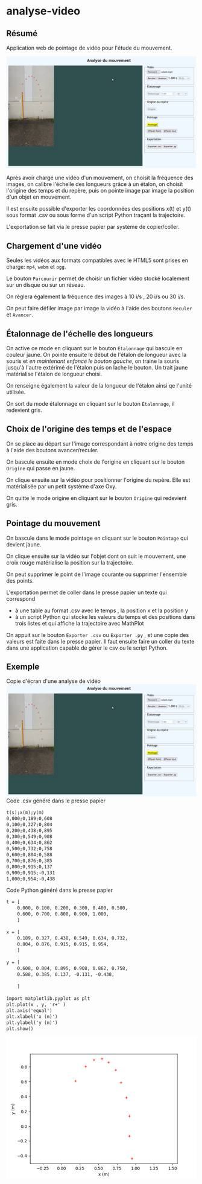 # analyse-video
## Résumé
Application web de pointage de vidéo pour l'étude du mouvement. 

![This is an image](capture-video-ecran.png)

Après avoir chargé une vidéo d'un mouvement, on choisit la fréquence des images, on calibre l'échelle des longueurs grâce à un étalon, on choisit l'origine des temps et du repère, puis on pointe image par image la position d'un objet en mouvement. 

Il est ensuite possible d'exporter les coordonnées des positions x(t) et y(t) sous format .csv ou sous forme d'un script Python traçant la trajectoire.

L'exportation se fait via le presse papier par système de copier/coller.

## Chargement d'une vidéo
Seules les vidéos aux formats compatibles avec le HTML5 sont prises en charge: `mp4`, `webm` et `ogg`.

Le bouton `Parcourir` permet de choisir un fichier vidéo stocké localement sur un disque ou sur un réseau.

On règlera également la fréquence des images à 10 i/s , 20 i/s ou 30 i/s.

On peut faire défiler image par image la vidéo à l'aide des boutons `Reculer` et `Avancer`.

## Étalonnage de l'échelle des longueurs
On active ce mode en cliquant sur le bouton `Étalonnage` qui bascule en couleur jaune.
On pointe ensuite le début de l'étalon de longueur avec la souris et *en maintenant enfoncé le bouton gauche*, on traine la souris jusqu'à l'autre extérimé de l'étalon puis on lache le bouton. Un trait jaune matérialise l'étalon de longueur choisi. 

On renseigne également la valeur de la longueur de l'étalon ainsi qe l'unité utilisée.

On sort du mode étalonnage en cliquant sur le bouton `Étalonnage`, il redevient gris.

## Choix de l'origine des temps et de l'espace
On se place au départ sur l'image correspondant à notre origine des temps à l'aide des boutons avancer/reculer.

On bascule ensuite  en mode choix de l'origine en cliquant sur le bouton `Origine` qui passe en jaune.

On clique ensuite sur la vidéo pour positionner l'origine du repère. Elle est matérialisée par un petit système d'axe Oxy.

On quitte le mode origine en cliquant sur le bouton `Origine` qui redevient gris.

## Pointage du mouvement
On bascule dans le mode pointage en cliquant sur le bouton `Pointage` qui devient jaune.

On clique ensuite sur la vidéo sur l'objet dont on suit le mouvement, une croix rouge matérialise la position sur la trajectoire.

On peut supprimer le point de l'image courante ou supprimer l'ensemble des points.

L'exportation permet de coller dans le presse papier un texte qui correspond
  - à une table au format .csv avec le temps , la position x et la position y
  - à un script Python qui stocke les valeurs du temps et des positions dans trois listes et qui affiche la trajectoire avec MathPlot

On appuit sur le bouton `Exporter .csv` ou `Exporter .py` , et une copie des valeurs est faite dans le presse papier. Il faut ensuite faire un coller du texte dans une application capable de gérer le csv ou le script Python.

## Exemple
Copie d'écran d'une analyse de vidéo
![This is an image](capture-video-ecran.png)
Code .csv généré dans le presse papier
```
t(s);x(m);y(m)
0,000;0,189;0,608
0,100;0,327;0,804
0,200;0,438;0,895
0,300;0,549;0,908
0,400;0,634;0,862
0,500;0,732;0,758
0,600;0,804;0,588
0,700;0,876;0,385
0,800;0,915;0,137
0,900;0,915;-0,131
1,000;0,954;-0,438

```

Code Python généré dans le presse papier
```
t = [
    0.000, 0.100, 0.200, 0.300, 0.400, 0.500, 
    0.600, 0.700, 0.800, 0.900, 1.000, 
    ]

x = [
    0.189, 0.327, 0.438, 0.549, 0.634, 0.732, 
    0.804, 0.876, 0.915, 0.915, 0.954, 
    ]

y = [
    0.608, 0.804, 0.895, 0.908, 0.862, 0.758, 
    0.588, 0.385, 0.137, -0.131, -0.438, 
    
    ]

import matplotlib.pyplot as plt
plt.plot(x , y, 'r+' )
plt.axis('equal')
plt.xlabel('x (m)')
plt.ylabel('y (m)')
plt.show()

```

![This is an image](Figure_1.png)
